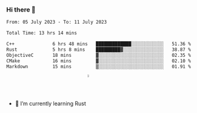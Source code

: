 ### Hi there 👋

<!--START_SECTION:waka-->

```txt
From: 05 July 2023 - To: 11 July 2023

Total Time: 13 hrs 14 mins

C++              6 hrs 48 mins   █████████████░░░░░░░░░░░░   51.36 %
Rust             5 hrs 8 mins    █████████▓░░░░░░░░░░░░░░░   38.87 %
ObjectiveC       18 mins         ▓░░░░░░░░░░░░░░░░░░░░░░░░   02.35 %
CMake            16 mins         ▓░░░░░░░░░░░░░░░░░░░░░░░░   02.10 %
Markdown         15 mins         ▒░░░░░░░░░░░░░░░░░░░░░░░░   01.91 %
```

<!--END_SECTION:waka-->

<!--
**FlorianXXIV/FlorianXXIV** is a ✨ _special_ ✨ repository because its `README.md` (this file) appears on your GitHub profile.

Here are some ideas to get you started:

- 🔭 I’m currently working on ...
- 🌱 I’m currently learning ...
- 👯 I’m looking to collaborate on ...
- 🤔 I’m looking for help with ...
- 💬 Ask me about ...
- 📫 How to reach me: ...
- 😄 Pronouns: ...
- ⚡ Fun fact: ...
-->
- 🌱 I’m currently learning Rust <img src="https://github.com/FlorianXXIV/FlorianXXIV/assets/57264002/eb5c9a8d-c2ed-4079-a1f8-7ba638ec0af2" align="center" width="4%"/>

